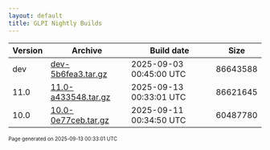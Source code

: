 ```yaml
---
layout: default
title: GLPI Nightly Builds
---
```


Version|Archive|Build date|Size
---|---|---|---
dev|[dev-5b6fea3.tar.gz](dev-5b6fea3.tar.gz)|2025-09-03 00:45:00 UTC|86643588
11.0|[11.0-a433548.tar.gz](11.0-a433548.tar.gz)|2025-09-13 00:33:01 UTC|86621645
10.0|[10.0-0e77ceb.tar.gz](10.0-0e77ceb.tar.gz)|2025-09-11 00:34:50 UTC|60487780

<font size="1">Page generated on 2025-09-13 00:33:01 UTC</font>
